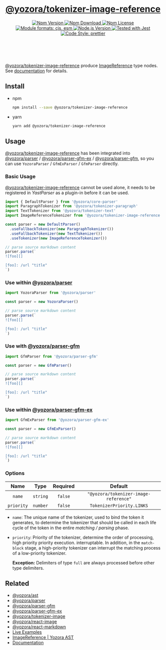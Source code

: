 <!-- :begin use tokenizer/banner -->

<header>
  <h1 align="center">
    <a href="https://github.com/yozorajs/yozora/tree/v2.3.12/tokenizers/image-reference#readme">@yozora/tokenizer-image-reference</a>
  </h1>
  <div align="center">
    <a href="https://www.npmjs.com/package/@yozora/tokenizer-image-reference">
      <img
        alt="Npm Version"
        src="https://img.shields.io/npm/v/@yozora/tokenizer-image-reference.svg"
      />
    </a>
    <a href="https://www.npmjs.com/package/@yozora/tokenizer-image-reference">
      <img
        alt="Npm Download"
        src="https://img.shields.io/npm/dm/@yozora/tokenizer-image-reference.svg"
      />
    </a>
    <a href="https://www.npmjs.com/package/@yozora/tokenizer-image-reference">
      <img
        alt="Npm License"
        src="https://img.shields.io/npm/l/@yozora/tokenizer-image-reference.svg"
      />
    </a>
    <a href="#install">
      <img
        alt="Module formats: cjs, esm"
        src="https://img.shields.io/badge/module_formats-cjs%2C%20esm-green.svg"
      />
    </a>
    <a href="https://github.com/nodejs/node">
      <img
        alt="Node.js Version"
        src="https://img.shields.io/node/v/@yozora/tokenizer-image-reference"
      />
    </a>
    <a href="https://github.com/facebook/jest">
      <img
        alt="Tested with Jest"
        src="https://img.shields.io/badge/tested_with-jest-9c465e.svg"
      />
    </a>
    <a href="https://github.com/prettier/prettier">
      <img
        alt="Code Style: prettier"
        src="https://img.shields.io/badge/code_style-prettier-ff69b4.svg?style=flat-square"
      />
    </a>
  </div>
</header>
<br/>

<!-- :end -->

[@yozora/tokenizer-image-reference] produce [ImageReference][node-type] type nodes. See
[documentation][docpage] for details.

<!-- :begin use tokenizer/usage -->

## Install

- npm

  ```bash
  npm install --save @yozora/tokenizer-image-reference
  ```

- yarn

  ```bash
  yarn add @yozora/tokenizer-image-reference
  ```

## Usage

[@yozora/tokenizer-image-reference][] has been integrated into [@yozora/parser][] /
[@yozora/parser-gfm-ex][] / [@yozora/parser-gfm][], so you can use `YozoraParser` / `GfmExParser` /
`GfmParser` directly.

### Basic Usage

[@yozora/tokenizer-image-reference][] cannot be used alone, it needs to be registered in
_YastParser_ as a plugin-in before it can be used.

```typescript {4,9}
import { DefaultParser } from '@yozora/core-parser'
import ParagraphTokenizer from '@yozora/tokenizer-paragraph'
import TextTokenizer from '@yozora/tokenizer-text'
import ImageReferenceTokenizer from '@yozora/tokenizer-image-reference'

const parser = new DefaultParser()
  .useFallbackTokenizer(new ParagraphTokenizer())
  .useFallbackTokenizer(new TextTokenizer())
  .useTokenizer(new ImageReferenceTokenizer())

// parse source markdown content
parser.parse(`
![foo][]

[foo]: /url "title"
`)
```

### Use within [@yozora/parser][]

```typescript
import YozoraParser from '@yozora/parser'

const parser = new YozoraParser()

// parse source markdown content
parser.parse(`
![foo][]

[foo]: /url "title"
`)
```

### Use with [@yozora/parser-gfm][]

```typescript
import GfmParser from '@yozora/parser-gfm'

const parser = new GfmParser()

// parse source markdown content
parser.parse(`
![foo][]

[foo]: /url "title"
`)
```

### Use within [@yozora/parser-gfm-ex][]

```typescript
import GfmExParser from '@yozora/parser-gfm-ex'

const parser = new GfmExParser()

// parse source markdown content
parser.parse(`
![foo][]

[foo]: /url "title"
`)
```

### Options

|    Name    |   Type   | Required |                Default                |
| :--------: | :------: | :------: | :-----------------------------------: |
|   `name`   | `string` | `false`  | `"@yozora/tokenizer-image-reference"` |
| `priority` | `number` | `false`  |       `TokenizerPriority.LINKS`       |

- `name`: The unique name of the tokenizer, used to bind the token it generates, to determine the
  tokenizer that should be called in each life cycle of the token in the entire _matching / parsing_
  phase.

- `priority`: Priority of the tokenizer, determine the order of processing, high priority priority
  execution. interruptable. In addition, in the `match-block` stage, a high-priority tokenizer can
  interrupt the matching process of a low-priority tokenizer.

  **Exception:** Delimiters of type `full` are always processed before other type delimiters.

<!-- :end -->

## Related

- [@yozora/ast][]
- [@yozora/parser][]
- [@yozora/parser-gfm][]
- [@yozora/parser-gfm-ex][]
- [@yozora/tokenizer-image][]
- [@yozora/react-image][]
- [@yozora/react-markdown][]
- [Live Examples][live-examples]
- [ImageReference | Yozora AST][node-type]
- [Documentation][docpage]

[node-type]: http://yozora.guanghechen.com/docs/package/ast#imagereference

<!-- :begin use tokenizer/definitions -->

[live-examples]: https://yozora.guanghechen.com/docs/package/tokenizer-image-reference#live-examples
[docpage]: https://yozora.guanghechen.com/docs/package/tokenizer-image-reference
[homepage]: https://github.com/yozorajs/yozora/tree/v2.3.12/tokenizers/image-reference#readme
[gfm-spec]: https://github.github.com/gfm
[mdast-homepage]: https://github.com/syntax-tree/mdast
[@yozora/ast]: https://github.com/yozorajs/yozora/tree/v2.3.12/packages/ast#readme
[@yozora/ast-util]: https://github.com/yozorajs/yozora/tree/v2.3.12/packages/ast-util#readme
[@yozora/character]: https://github.com/yozorajs/yozora/tree/v2.3.12/packages/character#readme
[@yozora/eslint-config]:
  https://github.com/yozorajs/yozora/tree/release-2.x.x/packages/eslint-config#readme
[@yozora/core-parser]: https://github.com/yozorajs/yozora/tree/v2.3.12/packages/core-parser#readme
[@yozora/core-tokenizer]:
  https://github.com/yozorajs/yozora/tree/v2.3.12/packages/core-tokenizer#readme
[@yozora/invariant]: https://github.com/yozorajs/yozora/tree/v2.3.12/packages/invariant#readme
[@yozora/jest-for-tokenizer]:
  https://github.com/yozorajs/yozora/tree/release-2.x.x/packages/jest-for-tokenizer#readme
[@yozora/parser]: https://github.com/yozorajs/yozora/tree/v2.3.12/packages/parser#readme
[@yozora/parser-gfm]: https://github.com/yozorajs/yozora/tree/v2.3.12/packages/parser-gfm#readme
[@yozora/parser-gfm-ex]:
  https://github.com/yozorajs/yozora/tree/v2.3.12/packages/parser-gfm-ex#readme
[@yozora/template-tokenizer]:
  https://github.com/yozorajs/yozora/tree/release-2.x.x/packages/template-tokenizer#readme
[@yozora/tokenizer-admonition]:
  https://github.com/yozorajs/yozora/tree/v2.3.12/tokenizers/admonition#readme
[@yozora/tokenizer-autolink]:
  https://github.com/yozorajs/yozora/tree/v2.3.12/tokenizers/autolink#readme
[@yozora/tokenizer-autolink-extension]:
  https://github.com/yozorajs/yozora/tree/v2.3.12/tokenizers/autolink-extension#readme
[@yozora/tokenizer-blockquote]:
  https://github.com/yozorajs/yozora/tree/v2.3.12/tokenizers/blockquote#readme
[@yozora/tokenizer-break]: https://github.com/yozorajs/yozora/tree/v2.3.12/tokenizers/break#readme
[@yozora/tokenizer-definition]:
  https://github.com/yozorajs/yozora/tree/v2.3.12/tokenizers/definition#readme
[@yozora/tokenizer-delete]: https://github.com/yozorajs/yozora/tree/v2.3.12/tokenizers/delete#readme
[@yozora/tokenizer-ecma-import]:
  https://github.com/yozorajs/yozora/tree/v2.3.12/tokenizers/ecma-import#readme
[@yozora/tokenizer-emphasis]:
  https://github.com/yozorajs/yozora/tree/v2.3.12/tokenizers/emphasis#readme
[@yozora/tokenizer-fenced-block]:
  https://github.com/yozorajs/yozora/tree/v2.3.12/tokenizers/fenced-block#readme
[@yozora/tokenizer-fenced-code]:
  https://github.com/yozorajs/yozora/tree/v2.3.12/tokenizers/fenced-code#readme
[@yozora/tokenizer-footnote]:
  https://github.com/yozorajs/yozora/tree/v2.3.12/tokenizers/footnote#readme
[@yozora/tokenizer-footnote-definition]:
  https://github.com/yozorajs/yozora/tree/v2.3.12/tokenizers/footnote-definition#readme
[@yozora/tokenizer-footnote-reference]:
  https://github.com/yozorajs/yozora/tree/v2.3.12/tokenizers/footnote-reference#readme
[@yozora/tokenizer-heading]:
  https://github.com/yozorajs/yozora/tree/v2.3.12/tokenizers/heading#readme
[@yozora/tokenizer-html-block]:
  https://github.com/yozorajs/yozora/tree/v2.3.12/tokenizers/html-block#readme
[@yozora/tokenizer-html-inline]:
  https://github.com/yozorajs/yozora/tree/v2.3.12/tokenizers/html-inline#readme
[@yozora/tokenizer-image]: https://github.com/yozorajs/yozora/tree/v2.3.12/tokenizers/image#readme
[@yozora/tokenizer-image-reference]:
  https://github.com/yozorajs/yozora/tree/v2.3.12/tokenizers/image-reference#readme
[@yozora/tokenizer-indented-code]:
  https://github.com/yozorajs/yozora/tree/v2.3.12/tokenizers/indented-code#readme
[@yozora/tokenizer-inline-code]:
  https://github.com/yozorajs/yozora/tree/v2.3.12/tokenizers/inline-code#readme
[@yozora/tokenizer-inline-math]:
  https://github.com/yozorajs/yozora/tree/v2.3.12/tokenizers/inline-math#readme
[@yozora/tokenizer-link]: https://github.com/yozorajs/yozora/tree/v2.3.12/tokenizers/link#readme
[@yozora/tokenizer-link-reference]:
  https://github.com/yozorajs/yozora/tree/v2.3.12/tokenizers/link-reference#readme
[@yozora/tokenizer-list]: https://github.com/yozorajs/yozora/tree/v2.3.12/tokenizers/list#readme
[@yozora/tokenizer-math]: https://github.com/yozorajs/yozora/tree/v2.3.12/tokenizers/math#readme
[@yozora/tokenizer-paragraph]:
  https://github.com/yozorajs/yozora/tree/v2.3.12/tokenizers/paragraph#readme
[@yozora/tokenizer-setext-heading]:
  https://github.com/yozorajs/yozora/tree/v2.3.12/tokenizers/setext-heading#readme
[@yozora/tokenizer-table]: https://github.com/yozorajs/yozora/tree/v2.3.12/tokenizers/table#readme
[@yozora/tokenizer-text]: https://github.com/yozorajs/yozora/tree/v2.3.12/tokenizers/text#readme
[@yozora/tokenizer-thematic-break]:
  https://github.com/yozorajs/yozora/tree/v2.3.12/tokenizers/thematic-break#readme
[@yozora/react-admonition]:
  https://github.com/yozorajs/yozora-react/tree/main/packages/admonition#readme
[@yozora/react-blockquote]:
  https://github.com/yozorajs/yozora-react/tree/main/packages/blockquote#readme
[@yozora/react-break]: https://github.com/yozorajs/yozora-react/tree/main/packages/break#readme
[@yozora/react-delete]: https://github.com/yozorajs/yozora-react/tree/main/packages/delete#readme
[@yozora/react-emphasis]:
  https://github.com/yozorajs/yozora-react/tree/main/packages/emphasis#readme
[@yozora/react-code]: https://github.com/yozorajs/yozora-react/tree/main/packages/code#readme
[@yozora/react-code-live]:
  https://github.com/yozorajs/yozora-react/tree/main/packages/code-live#readme
[@yozora/react-footnote-definitions]:
  https://github.com/yozorajs/yozora-react/tree/main/packages/footnote-definitions#readme
[@yozora/react-footnote-reference]:
  https://github.com/yozorajs/yozora-react/tree/main/packages/footnote-reference#readme
[@yozora/react-heading]: https://github.com/yozorajs/yozora-react/tree/main/packages/heading#readme
[@yozora/react-image]: https://github.com/yozorajs/yozora-react/tree/main/packages/image#readme
[@yozora/react-inline-code]:
  https://github.com/yozorajs/yozora-react/tree/main/packages/inline-code#readme
[@yozora/react-inline-math]:
  https://github.com/yozorajs/yozora-react/tree/main/packages/inline-math#readme
[@yozora/react-link]: https://github.com/yozorajs/yozora-react/tree/main/packages/link#readme
[@yozora/react-list]: https://github.com/yozorajs/yozora-react/tree/main/packages/list#readme
[@yozora/react-list-item]:
  https://github.com/yozorajs/yozora-react/tree/main/packages/list-item#readme
[@yozora/react-markdown]:
  https://github.com/yozorajs/yozora-react/tree/main/packages/markdown#readme
[@yozora/react-math]: https://github.com/yozorajs/yozora-react/tree/main/packages/math#readme
[@yozora/react-paragraph]:
  https://github.com/yozorajs/yozora-react/tree/main/packages/paragraph#readme
[@yozora/react-strong]: https://github.com/yozorajs/yozora-react/tree/main/packages/strong#readme
[@yozora/react-table]: https://github.com/yozorajs/yozora-react/tree/main/packages/table#readme
[@yozora/react-text]: https://github.com/yozorajs/yozora-react/tree/main/packages/text#readme
[@yozora/react-thematic-break]:
  https://github.com/yozorajs/yozora-react/tree/main/packages/thematic-break#readme
[doc-live-examples/gfm]: https://yozora.guanghechen.com/docs/example/gfm
[doc-@yozora/ast]: https://yozora.guanghechen.com/docs/package/ast
[doc-@yozora/ast-util]: https://yozora.guanghechen.com/docs/package/ast-util
[doc-@yozora/core-parser]: https://yozora.guanghechen.com/docs/package/core-parser
[doc-@yozora/core-tokenizer]: https://yozora.guanghechen.com/docs/package/core-tokenizer
[doc-@yozora/parser]: https://yozora.guanghechen.com/docs/package/parser
[doc-@yozora/parser-gfm]: https://yozora.guanghechen.com/docs/package/parser-gfm
[doc-@yozora/parser-gfm-ex]: https://yozora.guanghechen.com/docs/package/parser-gfm-ex
[doc-@yozora/tokenizer-admonition]: https://yozora.guanghechen.com/docs/package/tokenizer-admonition
[doc-@yozora/tokenizer-autolink]: https://yozora.guanghechen.com/docs/package/tokenizer-autolink
[doc-@yozora/tokenizer-autolink-extension]:
  https://yozora.guanghechen.com/docs/package/tokenizer-autolink-extension
[doc-@yozora/tokenizer-blockquote]: https://yozora.guanghechen.com/docs/package/tokenizer-blockquote
[doc-@yozora/tokenizer-break]: https://yozora.guanghechen.com/docs/package/tokenizer-break
[doc-@yozora/tokenizer-delete]: https://yozora.guanghechen.com/docs/package/tokenizer-delete
[doc-@yozora/tokenizer-emphasis]: https://yozora.guanghechen.com/docs/package/tokenizer-emphasis
[doc-@yozora/tokenizer-fenced-code]:
  https://yozora.guanghechen.com/docs/package/tokenizer-fenced-code
[doc-@yozora/tokenizer-heading]: https://yozora.guanghechen.com/docs/package/tokenizer-heading
[doc-@yozora/tokenizer-html-block]: https://yozora.guanghechen.com/docs/package/tokenizer-html-block
[doc-@yozora/tokenizer-html-inline]:
  https://yozora.guanghechen.com/docs/package/tokenizer-html-inline
[doc-@yozora/tokenizer-image]: https://yozora.guanghechen.com/docs/package/tokenizer-image
[doc-@yozora/tokenizer-image-reference]:
  https://yozora.guanghechen.com/docs/package/tokenizer-image-reference
[doc-@yozora/tokenizer-indented-code]:
  https://yozora.guanghechen.com/docs/package/tokenizer-indented-code
[doc-@yozora/tokenizer-inline-code]:
  https://yozora.guanghechen.com/docs/package/tokenizer-inline-code
[doc-@yozora/tokenizer-inline-math]:
  https://yozora.guanghechen.com/docs/package/tokenizer-inline-math
[doc-@yozora/tokenizer-link]: https://yozora.guanghechen.com/docs/package/tokenizer-link
[doc-@yozora/tokenizer-definition]: https://yozora.guanghechen.com/docs/package/tokenizer-definition
[doc-@yozora/tokenizer-link-reference]:
  https://yozora.guanghechen.com/docs/package/tokenizer-link-reference
[doc-@yozora/tokenizer-list]: https://yozora.guanghechen.com/docs/package/tokenizer-list
[doc-@yozora/tokenizer-math]: https://yozora.guanghechen.com/docs/package/tokenizer-math
[doc-@yozora/tokenizer-paragraph]: https://yozora.guanghechen.com/docs/package/tokenizer-paragraph
[doc-@yozora/tokenizer-setext-heading]:
  https://yozora.guanghechen.com/docs/package/tokenizer-setext-heading
[doc-@yozora/tokenizer-table]: https://yozora.guanghechen.com/docs/package/tokenizer-table
[doc-@yozora/tokenizer-text]: https://yozora.guanghechen.com/docs/package/tokenizer-text
[doc-@yozora/tokenizer-thematic-break]:
  https://yozora.guanghechen.com/docs/package/tokenizer-thematic-break
[doc-@yozora/jest-for-tokenizer]: https://yozora.guanghechen.com/docs/package/jest-for-tokenizer
[doc-@yozora/parser-gfm]: https://yozora.guanghechen.com/docs/package/parser-gfm
[gfm-atx-heading]: https://github.github.com/gfm/#atx-heading
[gfm-autolink]: https://github.github.com/gfm/#autolinks
[gfm-autolink-extension]: https://github.github.com/gfm/#autolinks-extension-
[gfm-blockquote]: https://github.github.com/gfm/#block-quotes
[gfm-bullet-list]: https://github.github.com/gfm/#bullet-list
[gfm-delete]: https://github.github.com/gfm/#strikethrough-extension-
[gfm-emphasis]: https://github.github.com/gfm/#can-open-emphasis
[gfm-fenced-code]: https://github.github.com/gfm/#fenced-code-block
[gfm-hard-line-break]: https://github.github.com/gfm/#hard-line-break
[gfm-html-block]: https://github.github.com/gfm/#html-block
[gfm-html-inline]: https://github.github.com/gfm/#raw-html
[gfm-image]: https://github.github.com/gfm/#images
[gfm-image-reference]: https://github.github.com/gfm/#example-590
[gfm-indented-code]: https://github.github.com/gfm/#indented-code-block
[gfm-inline-code]: https://github.github.com/gfm/#code-span
[gfm-link]: https://github.github.com/gfm/#inline-link
[gfm-definition]: https://github.github.com/gfm/#link-reference-definition
[gfm-link-reference]: https://github.github.com/gfm/#reference-link
[gfm-list]: https://github.github.com/gfm/#lists
[gfm-list-item]: https://github.github.com/gfm/#list-items
[gfm-list-task-item]: https://github.github.com/gfm/#task-list-items-extension-
[gfm-paragraph]: https://github.github.com/gfm/#paragraph
[gfm-setext-heading]: https://github.github.com/gfm/#setext-heading
[gfm-soft-line-break]: https://github.github.com/gfm/#soft-line-breaks
[gfm-strong]: https://github.github.com/gfm/#can-open-strong-emphasis
[gfm-tab]: https://github.github.com/gfm/#tabs
[gfm-table]: https://github.github.com/gfm/#table
[gfm-text]: https://github.github.com/gfm/#soft-line-breaks
[gfm-thematic-break]: https://github.github.com/gfm/#thematic-break

<!-- :end -->
